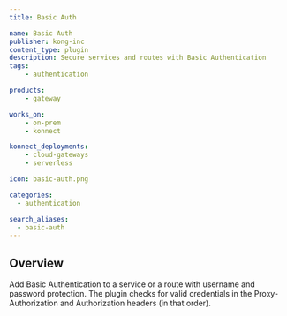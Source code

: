 ```yaml
---
title: Basic Auth

name: Basic Auth
publisher: kong-inc
content_type: plugin
description: Secure services and routes with Basic Authentication
tags:
    - authentication

products:
    - gateway

works_on:
    - on-prem
    - konnect

konnect_deployments:
    - cloud-gateways
    - serverless

icon: basic-auth.png

categories:
  - authentication

search_aliases:
  - basic-auth
---
```


## Overview

Add Basic Authentication to a service or a route with username and password protection. The plugin checks for valid credentials in the Proxy-Authorization and Authorization headers (in that order).
